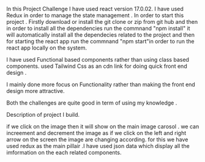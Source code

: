 In this Project Challenge I have used react version 17.0.02. I have used Redux in order to  manage the state management .
In order to start this project . Firstly download or install the git clone or zip from git hub and then in order to install all the dependencies  run the commnand "npm install" it will automatically install all the dependecies related  to the project and then for starting the react app run the commnand "npm start"in order to run the react app locally on the system.


I have used Functional based components rather than using class based components. used Tailwind Css as an cdn link for doing quick front end design .

I mainly done  more focus on Functionality rather than making the front end design more attractive.

Both the challenges are quite good in term of using my knowledge .


Description of project I build.

if we click on the image then it will show on the main image carosol . we can increement and decrement the image as if we click on the left and right arrow on the screen the image are changing according. for this we have used redux as the main pillair .I have used json data which  display all the imformation on the each related components.
